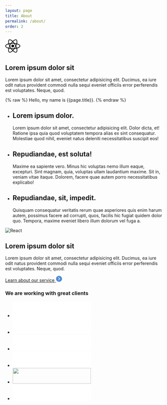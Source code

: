 ```yaml
---
layout: page
title: About
permalink: /about/
order: 2
---
```


<section class="pv5">
  <div class="mh4">
    <div class="mw6 center tc">
    <img src="/assets/images/react.svg" alt="React" class="object-fit w-100" height="48" width="48"/>
      <h2 class="f2 lh-title fw1 ma0 mb3">Lorem ipsum dolor sit</h2>
      <p class="ma0">Lorem ipsum dolor sit amet, consectetur adipisicing elit. Ducimus, ea iure odit natus provident commodi nulla sequi eveniet officiis error perferendis est voluptates. Neque, quod.</p>
    </div>
  </div>
</section>

{% raw %}
Hello, my name is {{page.title}}.
{% endraw %}

<section class="bg-primary pv5">
    <ul class="list ma0 pa0 flex-ns tc white mh4">
      <li class="pa3">
        <h2>Lorem ipsum dolor.</h2>
        <p>Lorem ipsum dolor sit amet, consectetur adipisicing elit. Dolor dicta, et! Ratione ipsa quia quod voluptatem tempora alias ex sint consequatur. Molestiae quod nihil, eveniet natus deleniti necessitatibus suscipit eos!</p>
      </li>
      <li class="pa3">
        <h2>Repudiandae, est soluta!</h2>
        <p>Maxime ea sapiente vero. Minus hic voluptas nemo illum eaque, excepturi. Sint magnam, quia, voluptas ullam laudantium maxime. Sit in, veniam vitae itaque. Dolorem, facere quae autem porro necessitatibus explicabo!</p>
      </li>
      <li class="pa3">
        <h2>Repudiandae, sit, impedit.</h2>
        <p>Quisquam consequatur veritatis rerum quae asperiores quis enim harum autem, possimus facere ad corrupti, quos, facilis hic fugiat quidem dolor quo. Tempora, maxime eveniet libero illum dolorum vel fuga a.</p>
      </li>
    </ul>
</section>

<section>
  <div class="flex-ns">
    <div class="w-50-ns w-100">
      <img src="{{ "/assets/images/mariusz-prusaczyk-185176-unsplash.jpg" | relative_url }}" class="object-cover w-100 h-100-ns h5" alt="React">
    </div>
    <div class="w-50-ns w-100" style="margin: auto;">
      <div class="pa5-l pa4">
        <h2 class="f2 lh-title fw1 ma0 mb3">Lorem ipsum dolor sit</h2>
        <p class="ma0 mb3">Lorem ipsum dolor sit amet, consectetur adipisicing elit. Ducimus, ea iure odit natus provident commodi nulla sequi eveniet officiis error perferendis est voluptates. Neque, quod.</p>
        <a href="#" class="inline-flex items-center f6 link ph4 pv3 mb2 dib white bg-blue br-pill"><span>Learn about our service</span> <svg class="ml2" xmlns="http://www.w3.org/2000/svg" xmlns:xlink="http://www.w3.org/1999/xlink" version="1.1" x="0px" y="0px" viewBox="0 0 260 260" style="enable-background:new 0 0 260 260;" xml:space="preserve" transform="rotate(90 0 0)" height="20" width="20" class="mh2"><path fill="#4f8dd4" d=" M5,128.6c0,69,56,125,125,125s125-56,125-125s-56-125-125-125S5,59.5,5,128.6z M142.2,98.9l46.4,46.3c2,2,2.9,4.5,2.9,7.1  c0,2.6-1,5.1-2.9,7.1c-3.9,3.9-10.2,3.9-14.1,0L128,113.1l-46.4,46.3c-3.9,3.9-10.2,3.9-14.1,0c-3.9-3.9-3.9-10.2,0-14.1L128,84.8  L142.2,98.9z"></path></svg></a>
      </div>
    </div>
  </div>
</section>

<section class="bg-primary pv5">
  <h3 class="white tc ma0 mb3">We are working with <span class="gradient-stroke">great clients</span></h3>
    <ul class="list ma0 pa0 flex-ns tc white mh4 logoCollection">
      <li class="pl3 pb3 logoCollection-item"><img src="/assets/images/Mashable.svg" height="50" width="250" alt=""></li>
      <li class="pl3 pb3 logoCollection-item"><img src="/assets/images/Mashable.svg" height="50" width="250" alt=""></li>
      <li class="pl3 pb3 logoCollection-item"><img src="/assets/images/Mashable.svg" height="50" width="250" alt=""></li>
      <li class="pl3 pb3 logoCollection-item"><img src="/assets/images/Mashable.svg" height="50" width="250" alt=""></li>
      <li class="pl3 pb3 logoCollection-item"><img src="/assets/images/Mashable.sv" height="50" width="250" alt=""></li>
      <li class="pl3 pb3 logoCollection-item"><img src="/assets/images/Mashable.svg" height="50" width="250" alt=""></li>
    </ul>
</section>
